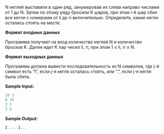 N кеглей выставили в один ряд, занумеровав их слева направо числами от 1 до N. Затем по этому ряду бросили K шаров, при этом i-й шар сбил все кегли с номерами от li до ri включительно. Определите, какие кегли остались стоять на месте.

**Формат входных данных**

Программа получает на вход количество кеглей N и количество бросков K. Далее идет K пар чисел li, ri, при этом 1 ≤ li, ri ≤ N.

**Формат выходных данных**

Программа должна вывести последовательность из N символов, где j-й символ есть “I”, если j-я кегля осталась стоять, или “.”, если j-я кегля была сбита.

**Sample Input:**

```cpp
10 3
8 10
2 5
3 6
```

**Sample Output:**

```cpp
I.....I...
```
